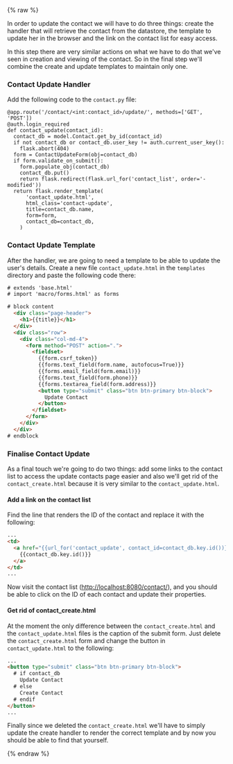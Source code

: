 {% raw %}

In order to update the contact we will have to do three things: create the
handler that will retrieve the contact from the datastore, the template to
update her in the browser and the link on the contact list for easy access.

In this step there are very similar actions on what we have to do
that we've seen in creation and viewing of the contact. So in the final step
we'll combine the create and update templates to maintain only one.

### Contact Update Handler

Add the following code to the `contact.py` file:

    @app.route('/contact/<int:contact_id>/update/', methods=['GET', 'POST'])
    @auth.login_required
    def contact_update(contact_id):
      contact_db = model.Contact.get_by_id(contact_id)
      if not contact_db or contact_db.user_key != auth.current_user_key():
        flask.abort(404)
      form = ContactUpdateForm(obj=contact_db)
      if form.validate_on_submit():
        form.populate_obj(contact_db)
        contact_db.put()
        return flask.redirect(flask.url_for('contact_list', order='-modified'))
      return flask.render_template(
          'contact_update.html',
          html_class='contact-update',
          title=contact_db.name,
          form=form,
          contact_db=contact_db,
        )

### Contact Update Template

After the handler, we are going to need a template to be able to update the
user's details. Create a new file `contact_update.html` in the
`templates` directory and paste the following code there:

```html
# extends 'base.html'
# import 'macro/forms.html' as forms

# block content
  <div class="page-header">
    <h1>{{title}}</h1>
  </div>
  <div class="row">
    <div class="col-md-4">
      <form method="POST" action=".">
        <fieldset>
          {{form.csrf_token}}
          {{forms.text_field(form.name, autofocus=True)}}
          {{forms.email_field(form.email)}}
          {{forms.text_field(form.phone)}}
          {{forms.textarea_field(form.address)}}
          <button type="submit" class="btn btn-primary btn-block">
            Update Contact
          </button>
        </fieldset>
      </form>
    </div>
  </div>
# endblock
```

### Finalise Contact Update

As a final touch we're going to do two things:
add some links to the contact list to access the update contacts page easier
and also we'll get rid of the `contact_create.html` because it is
very similar to the `contact_update.html`.

#### Add a link on the contact list

Find the line that renders the ID of the contact and replace it with the
following:

```html
...
<td>
  <a href="{{url_for('contact_update', contact_id=contact_db.key.id())}}">
    {{contact_db.key.id()}}
  </a>
</td>
...
```

Now visit the contact list
([http://localhost:8080/contact/](http://localhost:8080/contact/)),
and you should be able to click on the ID of each contact and update their
properties.

#### Get rid of contact_create.html

At the moment the only difference between the `contact_create.html`
and the `contact_update.html` files is the caption of the submit
form. Just delete the `contact_create.html` form and change the
button in `contact_update.html` to the following:

```html
...
<button type="submit" class="btn btn-primary btn-block">
  # if contact_db
    Update Contact
  # else
    Create Contact
  # endif
</button>
...
```

Finally since we deleted the `contact_create.html` we'll have to
simply update the create handler to render the correct template and by now you
should be able to find that yourself.

{% endraw %}
